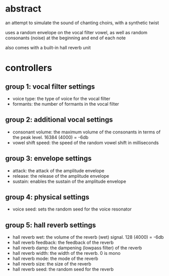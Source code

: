 # abstract

an attempt to simulate the sound of chanting choirs, with a synthetic twist

uses a random envelope on the vocal filter vowel, as well as random consonants (noise) at the beginning and end of each note

also comes with a built-in hall reverb unit

# controllers

## group 1: vocal filter settings

- voice type: the type of voice for the vocal filter
- formants: the number of formants in the vocal filter

## group 2: additional vocal settings

- consonant volume: the maximum volume of the consonants in terms of the peak level. 16384 (4000) = -6db
- vowel shift speed: the speed of the random vowel shift in milliseconds

## group 3: envelope settings

- attack: the attack of the amplitude envelope
- release: the release of the amplitude envelope
- sustain: enables the sustain of the amplitude envelope

## group 4: physical settings

- voice seed: sets the random seed for the voice resonator

## group 5: hall reverb settings

- hall reverb wet: the volume of the reverb (wet) signal. 128 (4000) = -6db
- hall reverb feedback: the feedback of the reverb
- hall reverb damp: the dampening (lowpass filter) of the reverb
- hall reverb width: the width of the reverb. 0 is mono
- hall reverb mode: the mode of the reverb
- hall reverb size: the size of the reverb
- hall reverb seed: the random seed for the reverb